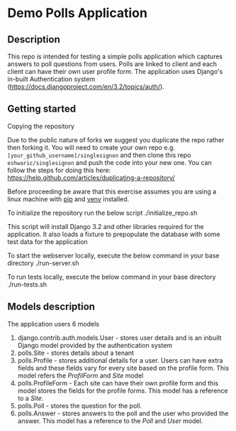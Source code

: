 # Demo Polls Application

## Description
This repo is intended for testing a simple polls application which captures answers to poll questions from users. Polls are linked to client and each client can have their own user profile form. The application uses Django's in-built Authentication system (https://docs.djangoproject.com/en/3.2/topics/auth/).

## Getting started

Copying the repository

Due to the public nature of forks we suggest you duplicate the repo rather then forking it.
You will need to create your own repo e.g. `[your_github_username]/singlesignon` and then clone
this repo `eshwaric/singlesignon` and push the code into your new one. You can follow the steps for doing this here: https://help.github.com/articles/duplicating-a-repository/

Before proceeding be aware that this exercise assumes you are using a linux machine with [pip](https://pip.pypa.io/en/stable) and [venv](https://docs.python.org/3/library/venv.html) installed.

To initialize the repository run the below script
./initialize_repo.sh

This script will install Django 3.2 and other libraries required for the application. It also loads a fixture to prepopulate the database with some test data for the application

To start the webserver locally, execute the below command in your base directory
./run-server.sh

To run tests locally, execute the below command in your base directory
./run-tests.sh

## Models description
The application users 6 models
1. django.contrib.auth.models.User - stores user details and is an inbuilt Django model provided by the authentication system
2. polls.Site - stores details about a tenant
3. polls.Profile - stores additional details for a user. Users can have extra fields and these fields vary for every site based on the profile form. This model refers the _ProfilForm_ and _Site_ model
4. polls.ProfileForm - Each site can have their own profile form and this model stores the fields for the profile forms. This model has a reference to a _Site_.
5. polls.Poll - stores the question for the poll.
6. polls.Answer - stores answers to the poll and the user who provided the answer. This model has a reference to the _Poll_ and _User_ model.


